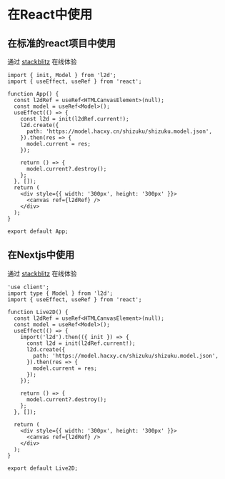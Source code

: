 # 在React中使用

## 在标准的react项目中使用

通过 [stackblitz](https://stackblitz.com/edit/vitejs-vite-bhgfdzer?file=src%2FApp.tsx) 在线体验

```tsx
import { init, Model } from 'l2d';
import { useEffect, useRef } from 'react';

function App() {
  const l2dRef = useRef<HTMLCanvasElement>(null);
  const model = useRef<Model>();
  useEffect(() => {
    const l2d = init(l2dRef.current!);
    l2d.create({
      path: 'https://model.hacxy.cn/shizuku/shizuku.model.json',
    }).then(res => {
      model.current = res;
    });

    return () => {
      model.current?.destroy();
    };
  }, []);
  return (
    <div style={{ width: '300px', height: '300px' }}>
      <canvas ref={l2dRef} />
    </div>
  );
}

export default App;
```

## 在Nextjs中使用

通过 [stackblitz](https://stackblitz.com/edit/stackblitz-starters-p3nascfd?file=app%2Flive2d.tsx) 在线体验

```tsx
'use client';
import type { Model } from 'l2d';
import { useEffect, useRef } from 'react';

function Live2D() {
  const l2dRef = useRef<HTMLCanvasElement>(null);
  const model = useRef<Model>();
  useEffect(() => {
    import('l2d').then(({ init }) => {
      const l2d = init(l2dRef.current!);
      l2d.create({
        path: 'https://model.hacxy.cn/shizuku/shizuku.model.json',
      }).then(res => {
        model.current = res;
      });
    });

    return () => {
      model.current?.destroy();
    };
  }, []);

  return (
    <div style={{ width: '300px', height: '300px' }}>
      <canvas ref={l2dRef} />
    </div>
  );
}

export default Live2D;
```
